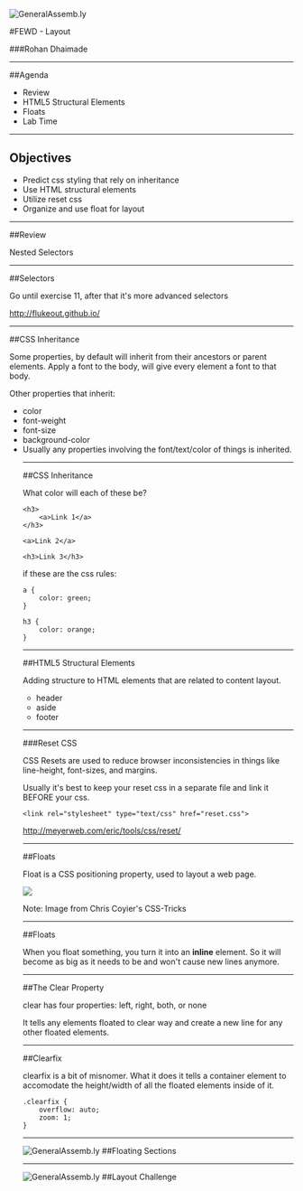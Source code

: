 ![GeneralAssemb.ly](../../img/icons/FEWD_Logo.png)

#FEWD - Layout

###Rohan Dhaimade

---


##Agenda

*	Review
*	HTML5 Structural Elements
*	Floats
*	Lab Time

---

## Objectives ##

- Predict css styling that rely on inheritance
- Use HTML structural elements
- Utilize reset css
- Organize and use float for layout

---

##Review

Nested Selectors

---

##Selectors

Go until exercise 11, after that it's more advanced selectors

http://flukeout.github.io/

---

##CSS Inheritance

Some properties, by default will inherit from their ancestors or parent elements. Apply a font to the body, will give every element a font to that body.

Other properties that inherit:

<ul>
<li>color</li>
<li>font-weight</li>
<li>font-size</li>
<li>background-color</li>
<li>Usually any properties involving the font/text/color of things is inherited.</li>

---

##CSS Inheritance

What color will each of these be?

```
<h3>
	<a>Link 1</a>
</h3>

<a>Link 2</a>

<h3>Link 3</h3>
```

if these are the css rules:
```
a {
	color: green;
}

h3 {
	color: orange;
}
```

---

##HTML5 Structural Elements

Adding structure to HTML elements that are related to content layout.

*	header
*	aside
*	footer

---

###Reset CSS

CSS Resets are used to reduce browser inconsistencies in things like line-height, font-sizes, and margins.

Usually it's best to keep your reset css in a separate file and link it BEFORE your css.

```
<link rel="stylesheet" type="text/css" href="reset.css">
```

http://meyerweb.com/eric/tools/css/reset/


---

##Floats

Float is a CSS positioning property, used to layout a web page.

![](http://css-tricks.com/wp-content/csstricks-uploads/web-layout.png)

Note:
Image from Chris Coyier's CSS-Tricks


---

##Floats

When you float something, you turn it into an __inline__ element. So it will become as big as it needs to be and won't cause new lines anymore.

---

##The Clear Property

clear has four properties: left, right, both, or none

It tells any elements floated to clear way and create a new line for any other floated elements.

---

##Clearfix

clearfix is a bit of misnomer. What it does it tells a container element to accomodate the height/width of all the floated elements inside of it.

```
.clearfix {
	overflow: auto;
	zoom: 1;
}
```

---

![GeneralAssemb.ly](../../img/icons/code_along.png)
##Floating Sections

---

![GeneralAssemb.ly](../../img/icons/exercise_icon_md.png)
##Layout Challenge
